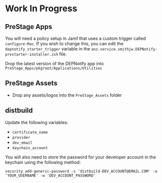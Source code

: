 # Work In Progress


## PreStage Apps

You will need a policy setup in Jamf that uses a custom trigger called `configure-Mac`. If you wish to change this, you can edit the `depnotify_starter_trigger` variable in the `anz.service.smithjw.DEPNotify-prestarter-installer.zsh` file.

Drop the latest version of the DEPNotify app into `PreStage_Apps/pkgroot/Applications/Utilities`

## PreStage Assets

- Drop any assets/logos into the `PreStage_Assets` folder


## distbuild

Update the following variables:

- `certificate_name`
- `provider`
- `dev_email`
- `keychain_account`

You will also need to store the password for your developer account in the keychain using the following method:

`security add-generic-password -s 'distbuild-DEV_ACCOUNT@EMAIL.COM' -a 'YOUR_USERNAME' -w 'DEV_ACCOUNT_PASSWORD'`
